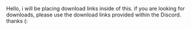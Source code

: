 Hello, i will be placing download links inside of this. if you are looking for downloads, please use the download links provided within the Discord. thanks (:
